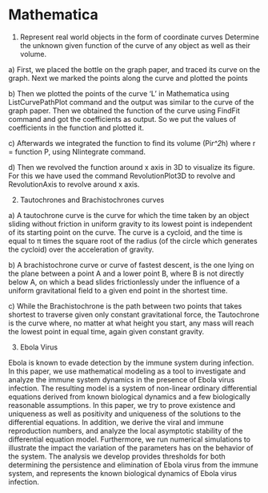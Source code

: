 # Mathematica
1) Represent real world objects in the form of coordinate curves
Determine the unknown given function of the curve of any object as well as their volume.

a) First, we placed the bottle on the graph paper, and traced its curve on the graph. Next we marked the points along
the curve and plotted the points

b) Then we plotted the points of the curve ‘L’ in Mathematica using ListCurvePathPlot command and the output
was similar to the curve of the graph paper. Then we obtained the function of the curve using FindFit command
and got the coefficients as output. So we put the values of coefficients in the function and plotted it.

c) Afterwards we integrated the function to find its volume (Pi*r^2*h) where r = function P, using NIintegrate
command.

d) Then we revolved the function around x axis in 3D to visualize its figure. For this we have used the command
RevolutionPlot3D to revolve and RevolutionAxis to revolve around x axis.

2) Tautochrones and Brachistochrones curves

a) A tautochrone curve is the curve for which the time taken by an object sliding without friction in uniform gravity to its lowest point is independent of its starting point on the curve. The curve is a cycloid, and the time is equal to π times the square root of the radius (of the circle which generates the cycloid) over the acceleration of gravity.

b) A brachistochrone curve or curve of fastest descent, is the one lying on the plane between a point A and a lower point B, where B is not directly below A, on which a bead slides frictionlessly under the influence of a uniform gravitational field to a given end point in the shortest time.

c) While the Brachistochrone is the path between two points that takes shortest to traverse given only constant gravitational force, the Tautochrone is the curve where, no matter at what height you start, any mass will reach the lowest point in equal time, again given constant gravity.

3) Ebola Virus

Ebola is known to evade detection by the immune system during infection. In this paper, we use mathematical modeling as a tool to investigate and analyze the immune system dynamics in the presence of Ebola virus infection. The resulting model is a system of non-linear ordinary differential equations derived from known biological dynamics and a few biologically reasonable assumptions. In this paper, we try to prove existence and uniqueness as well as positivity and uniqueness of the solutions to the differential equations. In addition, we derive the viral and immune reproduction numbers, and analyze the local asymptotic stability of the differential equation model. Furthermore, we run numerical simulations to illustrate the impact the variation of the parameters has on the behavior of the system. The analysis we develop provides thresholds for both determining the persistence and elimination of Ebola virus from the immune system, and represents the known biological dynamics of Ebola virus infection.
